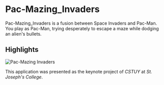 # Pac-Mazing_Invaders

Pac-Mazing_Invaders is a fusion between Space Invaders and Pac-Man. You play as Pac-Man, 
trying desperately to escape a maze while dodging an alien's bullets.

## Highlights

![Pac-Mazing Invaders](https://cstuy.org/static/past-programs/ship/assets/pacinvaders.png)

This application was presented as the keynote project of *CSTUY* at *St. Joseph's College*.


